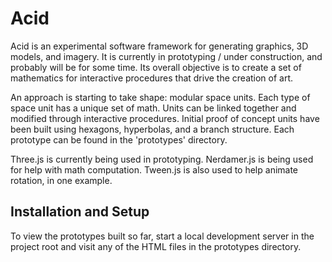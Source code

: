 # Acid
Acid is an experimental software framework for generating graphics, 3D models, and imagery. It is currently in prototyping / under construction, and probably will be for some time. Its overall objective is to create a set of mathematics for interactive procedures that drive the creation of art.

An approach is starting to take shape: modular space units. Each type of space unit has a unique set of math. Units can be linked together and modified through interactive procedures. Initial proof of concept units have been built using hexagons, hyperbolas, and a branch structure. Each prototype can be found in the 'prototypes' directory.

Three.js is currently being used in prototyping. Nerdamer.js is being used for help with math computation. Tween.js is also used to help animate rotation, in one example. 

## Installation and Setup 

To view the prototypes built so far, start a local development server in the project root and visit any of the HTML files in the prototypes directory.